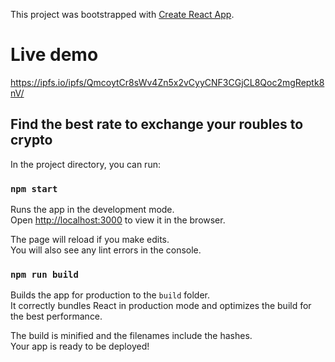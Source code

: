This project was bootstrapped with [Create React App](https://github.com/facebook/create-react-app).

# Live demo

https://ipfs.io/ipfs/QmcoytCr8sWv4Zn5x2vCyyCNF3CGjCL8Qoc2mgReptk8nV/

## Find the best rate to exchange your roubles to crypto

In the project directory, you can run:

### `npm start`

Runs the app in the development mode.<br />
Open [http://localhost:3000](http://localhost:3000) to view it in the browser.

The page will reload if you make edits.<br />
You will also see any lint errors in the console.

### `npm run build`

Builds the app for production to the `build` folder.<br />
It correctly bundles React in production mode and optimizes the build for the best performance.

The build is minified and the filenames include the hashes.<br />
Your app is ready to be deployed!
